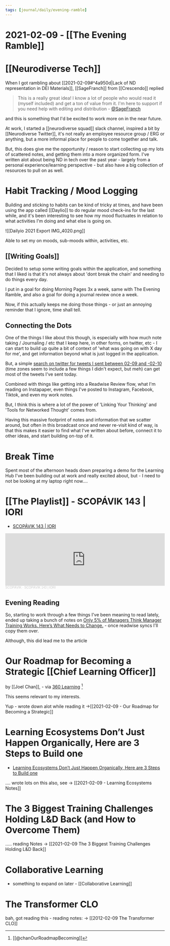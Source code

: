 ```yaml
---
tags: [journal/daily/evening-ramble]
---
```


# 2021-02-09 - [[The Evening Ramble]]

# [[Neurodiverse Tech]]

When I got rambling about [[2021-02-09#^4a950d|Lack of ND representation in DEI Materials]],  [[SageFranch]] from [[Crescendo]] replied 

> This is a really great idea! I know a lot of people who would read it (myself included) and get a ton of value from it. I'm here to support if you need help with editing and distribution - [@SageFranch](https://twitter.com/SageFranch/status/1358956462681260036)

and this is something that I'd be excited to work more on in the near future. 

At work, I started a [[neurodiverse squad]] slack channel, inspired a bit by [[Neurodiverse Twitter]], it's not really an employee resource group / ERG or anything, but a more informal place for people to come together and talk. 

But, this does give me the opportunity / reason to start collecting up my lots of scattered notes, and getting them into a more organized form. I've written alot about being ND in tech over the past year - largely from a personal experience/learning perspective - but also have a big collection of resources to pull on as well.

# Habit Tracking / Mood Logging

Building and sticking to habits can be kind of tricky at times, and have been using the app called [[Daylio]] to do regular mood check-ins for the last while, and it's been interesting to see how my mood fluctuates in relation to what activities I'm doing and what else is going on.

![[Dailyio 2021 Export IMG_4020.png]]

Able to set my on moods, sub-moods within, activities, etc. 

## [[Writing Goals]]

Decided to setup some writing goals within the application, and something that I liked is that it's not always about 'dont break the chain' and needing to do things every day.

I put in a goal for doing Morning Pages 3x a week, same with The Evening Ramble, and also a goal for doing a journal review once a week.

Now, if this actually keeps me doing those things - or just an annoying reminder that I ignore, time shall tell.


## Connecting the Dots

One of the things I like about this though, is especially with how much note taking / Journaling / etc that I keep here, in other forms, on twitter, etc - I can start to build up quite a bit of context of 'what was going on with X day for me', and get information beyond what is just logged in the application.

But, a simple [search on twitter for tweets I sent between 02-09 and -02-10](https://twitter.com/search?q=(from%3Aevan_just_evan)%20until%3A2021-02-10%20since%3A2021-02-09&src=typed_query&f=live) (time zones seem to include a few things I didn't expect, but meh) can get most of the tweets I've sent today. 

Combined with things like getting into a Readwise Review flow, what I'm reading on Instapaper, even things I've posted to Instagram, Facebook, Tiktok, and even my work notes. 

But, I think this is where a lot of the power of 'Linking Your Thinking' and 'Tools for Networked Thought' comes from.

Having this massive footprint of notes and information that we scatter around, but often in this broadcast once and never re-visit kind of way, is that this makes it easier to find what I've written about before, connect it to other ideas, and start building on-top of it.

# Break Time

Spent most of the afternoon heads down preparing a demo for the Learning Hub I've been building out at work and really excited about, but - I need to not be looking at my laptop right now....

# [[The Playlist]] - SCOPÁVIK 143 | IORI

- [SCOPÁVIK 143 | IORI](https://soundcloud.com/scopavik/scopavik-143-iori)

<iframe width="100%" height="166" scrolling="no" frameborder="no" allow="autoplay" src="https://w.soundcloud.com/player/?url=https%3A//api.soundcloud.com/tracks/981905272&color=%23ff5500&auto_play=false&hide_related=false&show_comments=true&show_user=true&show_reposts=false&show_teaser=true"></iframe><div style="font-size: 10px; color: #cccccc;line-break: anywhere;word-break: normal;overflow: hidden;white-space: nowrap;text-overflow: ellipsis; font-family: Interstate,Lucida Grande,Lucida Sans Unicode,Lucida Sans,Garuda,Verdana,Tahoma,sans-serif;font-weight: 100;"><a href="https://soundcloud.com/scopavik" title="SCOPÁVIK" target="_blank" style="color: #cccccc; text-decoration: none;">SCOPÁVIK</a> · <a href="https://soundcloud.com/scopavik/scopavik-143-iori" title="SCOPÁVIK 143 | IORI" target="_blank" style="color: #cccccc; text-decoration: none;">SCOPÁVIK 143 | IORI</a></div>

## Evening Reading

So, starting to work through a few things I've been meaning to read lately, ended up taking a bunch of notes on [Only 5% of Managers Think Manager Training Works. Here’s What Needs to Change.](https://uptickapp.com/blog/only-5-of-managers-think-manager-training-works-heres-what-needs-to-change) - once readwise syncs I'll copy them over.

Although, this did lead me to the article

# Our Roadmap for Becoming a Strategic [[Chief Learning Officer]] 
by [[Joel Chan]], - via [360 Learning](https://360learning.com/blog/chief-learning-officer/) [^jco]

[^jco]: [[@chanOurRoadmapBecoming]]

This seems relevant to my interests. 

Yup - wrote down alot while reading it ->[[2021-02-09 - Our Roadmap for Becoming a Strategic]]


#  Learning Ecosystems Don’t Just Happen Organically, Here are 3 Steps to Build one

- [Learning Ecosystems Don’t Just Happen Organically, Here are 3 Steps to Build one](https://360learning.com/blog/learning-ecosystems/)

.... wrote lots on this also, see -> [[2021-02-09 - Learning Ecosystems Notes]]


#  The 3 Biggest Training Challenges Holding L&D Back (and How to Overcome Them)

..... reading Notes -> [[2021-02-09 The 3 Biggest Training Challenges Holding L&D Back]]

# Collaborative Learning

- something to expand on later - [[Collaborative Learning]]

 # The Transformer CLO
 
 bah, got reading this - reading notes: -> [[2012-02-09  The Transformer CLO]]


